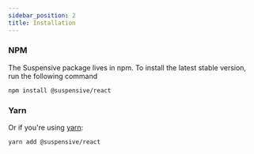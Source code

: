 ```yaml
---
sidebar_position: 2
title: Installation
---
```


### NPM

The Suspensive package lives in npm. To install the latest stable version, run the following command

```shell
npm install @suspensive/react
```

### Yarn

Or if you're using <a href="https://classic.yarnpkg.com/en/docs/install/" target="_blank">yarn</a>:

```shell
yarn add @suspensive/react
```
